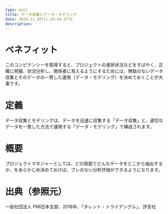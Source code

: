 ```yaml
---
type: post
title: データ収集とデータ・モデリング
date: 2019-11-28T11:24:44.677Z
description: ' '
---
```

# ベネフィット

このコンピテンシーを取得すると、プロジェクトの進捗状況などをすばやく、正確に把握、状況分析し、関係者に見えるようにするためには、無駄のないデータ収集とそのデータの一貫した運用（データ・モデリング）を決めておくことが大事です。

# 定義

データ収集とモデリングは、データを迅速に収集する「データ収集」と、適切なデータを一貫した方法で運用する「データ・モデリング」で構成されます。

# 概要

プロジェクトマネジャーとしては、どの局面でどんなデータをどこから抽出するか、をあらかじめ決めておけば、ブレのない分析評価ができるようになります。

# 出典（参照元）

一般社団法人 PMI日本支部、2018年、「タレント・トライアングル」、評言社

#
